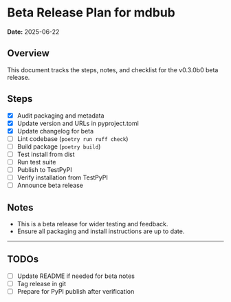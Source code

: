 # Beta Release Plan for mdbub

**Date:** 2025-06-22

## Overview
This document tracks the steps, notes, and checklist for the v0.3.0b0 beta release.

## Steps
- [x] Audit packaging and metadata
- [x] Update version and URLs in pyproject.toml
- [x] Update changelog for beta
- [ ] Lint codebase (`poetry run ruff check`)
- [ ] Build package (`poetry build`)
- [ ] Test install from dist
- [ ] Run test suite
- [ ] Publish to TestPyPI
- [ ] Verify installation from TestPyPI
- [ ] Announce beta release

## Notes
- This is a beta release for wider testing and feedback.
- Ensure all packaging and install instructions are up to date.

---

## TODOs
- [ ] Update README if needed for beta notes
- [ ] Tag release in git
- [ ] Prepare for PyPI publish after verification
